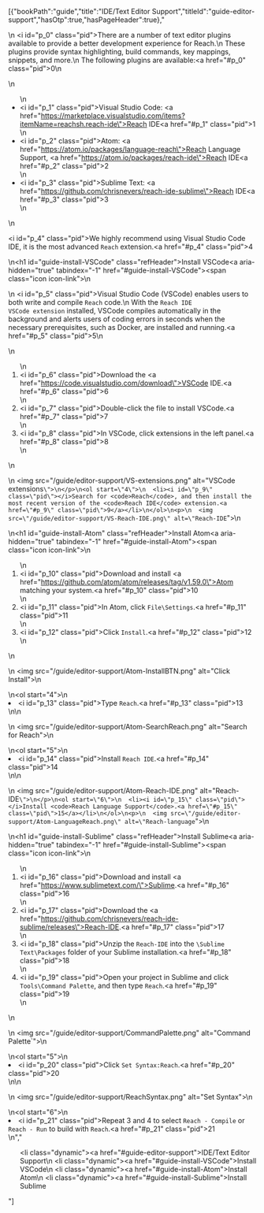 [{"bookPath":"guide","title":"IDE/Text Editor Support","titleId":"guide-editor-support","hasOtp":true,"hasPageHeader":true},"<p>\n  <i id=\"p_0\" class=\"pid\"></i>There are a number of text editor plugins available to provide a better development experience for Reach.\n  These plugins provide syntax highlighting, build commands, key mappings, snippets, and more.\n  The following plugins are available:<a href=\"#p_0\" class=\"pid\">0</a>\n</p>\n<ul>\n  <li><i id=\"p_1\" class=\"pid\"></i>Visual Studio Code: <a href=\"https://marketplace.visualstudio.com/items?itemName=reachsh.reach-ide\">Reach IDE</a><a href=\"#p_1\" class=\"pid\">1</a></li>\n  <li><i id=\"p_2\" class=\"pid\"></i>Atom: <a href=\"https://atom.io/packages/language-reach\">Reach Language Support</a>, <a href=\"https://atom.io/packages/reach-ide\">Reach IDE</a><a href=\"#p_2\" class=\"pid\">2</a></li>\n  <li><i id=\"p_3\" class=\"pid\"></i>Sublime Text: <a href=\"https://github.com/chrisnevers/reach-ide-sublime\">Reach IDE</a><a href=\"#p_3\" class=\"pid\">3</a></li>\n</ul>\n<p><i id=\"p_4\" class=\"pid\"></i>We highly recommend using Visual Studio Code IDE, it is the most advanced <code>Reach</code> extension.<a href=\"#p_4\" class=\"pid\">4</a></p>\n<h1 id=\"guide-install-VSCode\" class=\"refHeader\">Install VSCode<a aria-hidden=\"true\" tabindex=\"-1\" href=\"#guide-install-VSCode\"><span class=\"icon icon-link\"></span></a></h1>\n<p>\n  <i id=\"p_5\" class=\"pid\"></i>Visual Studio Code (VSCode) enables users to both write and compile <code>Reach</code> code.\n  With the <code>Reach IDE VSCode extension</code> installed, VSCode compiles automatically in the background and alerts users of coding errors in seconds when the necessary prerequisites, such as Docker, are installed and running.<a href=\"#p_5\" class=\"pid\">5</a>\n</p>\n<ol>\n  <li><i id=\"p_6\" class=\"pid\"></i>Download the <a href=\"https://code.visualstudio.com/download\">VSCode</a> IDE.<a href=\"#p_6\" class=\"pid\">6</a></li>\n  <li><i id=\"p_7\" class=\"pid\"></i>Double-click the file to install VSCode.<a href=\"#p_7\" class=\"pid\">7</a></li>\n  <li><i id=\"p_8\" class=\"pid\"></i>In VSCode, click extensions in the left panel.<a href=\"#p_8\" class=\"pid\">8</a></li>\n</ol>\n<p>\n  <img src=\"/guide/editor-support/VS-extensions.png\" alt=\"VSCode extensions`\">\n</p>\n<ol start=\"4\">\n  <li><i id=\"p_9\" class=\"pid\"></i>Search for <code>Reach</code>, and then install the most recent version of the <code>Reach IDE</code> extension.<a href=\"#p_9\" class=\"pid\">9</a></li>\n</ol>\n<p>\n  <img src=\"/guide/editor-support/VS-Reach-IDE.png\" alt=\"Reach-IDE`\">\n</p>\n<h1 id=\"guide-install-Atom\" class=\"refHeader\">Install Atom<a aria-hidden=\"true\" tabindex=\"-1\" href=\"#guide-install-Atom\"><span class=\"icon icon-link\"></span></a></h1>\n<ol>\n  <li><i id=\"p_10\" class=\"pid\"></i>Download and install <a href=\"https://github.com/atom/atom/releases/tag/v1.59.0\">Atom</a> matching your system.<a href=\"#p_10\" class=\"pid\">10</a></li>\n  <li><i id=\"p_11\" class=\"pid\"></i>In Atom, click <code>File\\Settings</code>.<a href=\"#p_11\" class=\"pid\">11</a></li>\n  <li><i id=\"p_12\" class=\"pid\"></i>Click <code>Install</code>.<a href=\"#p_12\" class=\"pid\">12</a></li>\n</ol>\n<p>\n  <img src=\"/guide/editor-support/Atom-InstallBTN.png\" alt=\"Click Install\">\n</p>\n<ol start=\"4\">\n  <li><i id=\"p_13\" class=\"pid\"></i>Type <code>Reach</code>.<a href=\"#p_13\" class=\"pid\">13</a></li>\n</ol>\n<p>\n  <img src=\"/guide/editor-support/Atom-SearchReach.png\" alt=\"Search for Reach\">\n</p>\n<ol start=\"5\">\n  <li><i id=\"p_14\" class=\"pid\"></i>Install <code>Reach IDE</code>.<a href=\"#p_14\" class=\"pid\">14</a></li>\n</ol>\n<p>\n  <img src=\"/guide/editor-support/Atom-Reach-IDE.png\" alt=\"Reach-IDE`\">\n</p>\n<ol start=\"6\">\n  <li><i id=\"p_15\" class=\"pid\"></i>Install <code>Reach Language Support</code>.<a href=\"#p_15\" class=\"pid\">15</a></li>\n</ol>\n<p>\n  <img src=\"/guide/editor-support/Atom-LanguageReach.png\" alt=\"Reach-language`\">\n</p>\n<h1 id=\"guide-install-Sublime\" class=\"refHeader\">Install Sublime<a aria-hidden=\"true\" tabindex=\"-1\" href=\"#guide-install-Sublime\"><span class=\"icon icon-link\"></span></a></h1>\n<ol>\n  <li><i id=\"p_16\" class=\"pid\"></i>Download and install <a href=\"https://www.sublimetext.com/\">Sublime</a>.<a href=\"#p_16\" class=\"pid\">16</a></li>\n  <li><i id=\"p_17\" class=\"pid\"></i>Download the <a href=\"https://github.com/chrisnevers/reach-ide-sublime/releases\">Reach-IDE</a>.<a href=\"#p_17\" class=\"pid\">17</a></li>\n  <li><i id=\"p_18\" class=\"pid\"></i>Unzip the <code>Reach-IDE</code> into the <code>\\Sublime Text\\Packages</code> folder of your Sublime installation.<a href=\"#p_18\" class=\"pid\">18</a></li>\n  <li><i id=\"p_19\" class=\"pid\"></i>Open your project in Sublime and click <code>Tools\\Command Palette</code>, and then type <code>Reach</code>.<a href=\"#p_19\" class=\"pid\">19</a></li>\n</ol>\n<p>\n  <img src=\"/guide/editor-support/CommandPalette.png\" alt=\"Command Palette`\">\n</p>\n<ol start=\"5\">\n  <li><i id=\"p_20\" class=\"pid\"></i>Click <code>Set Syntax:Reach</code>.<a href=\"#p_20\" class=\"pid\">20</a></li>\n</ol>\n<p>\n  <img src=\"/guide/editor-support/ReachSyntax.png\" alt=\"Set Syntax\">\n</p>\n<ol start=\"6\">\n  <li><i id=\"p_21\" class=\"pid\"></i>Repeat 3 and 4 to select <code>Reach - Compile</code> or <code>Reach - Run</code> to build with <code>Reach</code>.<a href=\"#p_21\" class=\"pid\">21</a></li>\n</ol>","<ul><li class=\"dynamic\"><a href=\"#guide-editor-support\">IDE/Text Editor Support</a></li>\n  <li class=\"dynamic\"><a href=\"#guide-install-VSCode\">Install VSCode</a></li>\n  <li class=\"dynamic\"><a href=\"#guide-install-Atom\">Install Atom</a></li>\n  <li class=\"dynamic\"><a href=\"#guide-install-Sublime\">Install Sublime</a></li></ul>"]